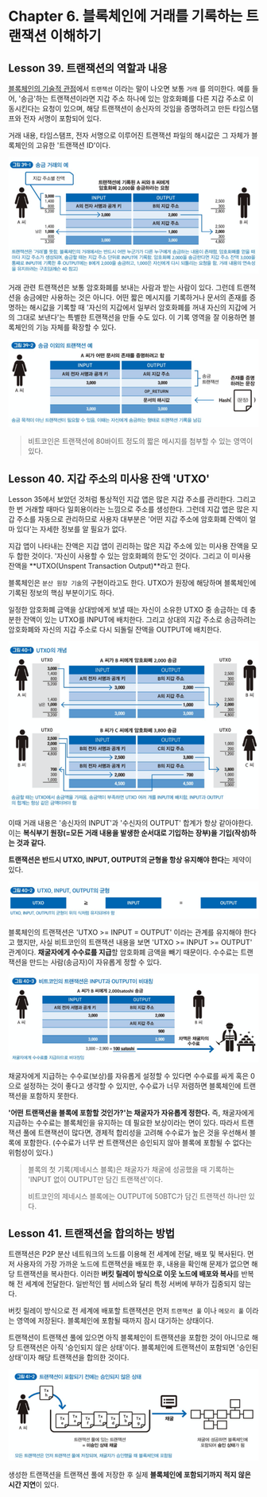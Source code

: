 # Chapter 6. 블록체인에 거래를 기록하는 트랜잭션 이해하기

## Lesson 39. 트랜잭션의 역할과 내용

<u>블록체인의 기술적 관점</u>에서 `트랜잭션` 이라는 말이 나오면 보통 `거래` 를 의미한다. 예를 들어, '송금'하는 트랜잭션이라면 지갑 주소 하나에 있는 암호화폐를 다른 지갑 주소로 이동시킨다는 요청이 있으며, 해당 트랜잭션이 송신자의 것임을 증명하려고 만든 타임스탬프와 전자 서명이 포함되어 있다.

거래 내용, 타임스탬프, 전자 서명으로 이루어진 트랜잭션 파일의 해시값은 그 자체가 블록체인의 고유한 '트랜잭션 ID'이다.

![image-20211231170929710](images/image-20211231170929710.png)



거래 관련 트랜잭션은 보통 암호화폐를 보내는 사람과 받는 사람이 있다. 그런데 트랜젹션을 송금에만 사용하는 것은 아니다. 어떤 짧은 메시지를 기록하거나 문서의 존재를 증명하는 해시값을 기록할 때 '자신의 지갑에서 일부러 암호화폐를 꺼내 자신의 지갑에 거의 그대로 보낸다'는 특별한 트랜잭션을 만들 수도 있다. 이 기록 영역을 잘 이용하면 블록체인의 기능 자체를 확장할 수 있다.

![image-20211231181921327](images/image-20211231181921327.png)

>비트코인은 트랜잭션에 80바이트 정도의 짧은 메시지를 첨부할 수 있는 영역이 있다.



## Lesson 40.  지갑 주소의 미사용 잔액 'UTXO'

Lesson 35에서 보았던 것처럼 통상적인 지갑 앱은 많은 지갑 주소를 관리한다. 그리고 한 번 거래할 때마다 일회용이라는 느낌으로 주소를 생성한다. 그런데 지갑 앱은 많은 지갑 주소를 자동으로 관리하므로 사용자 대부분은 '어떤 지갑 주소에 암호화폐 잔액이 얼마 있다'는 자세한 정보를 알 필요가 없다.

지갑 앱이 나타내는 잔액은 지갑 앱이 괸리하는 많은 지갑 주소에 있는 미사용 잔액을 모두 합한 것이다. '자신이 사용할 수 있는 암호화폐의 한도'인 것이다. 그리고 이 미사용 잔액을 **UTXO(Unspent Transaction Output)**라고 한다.

블록체인은 `분산 원장 기술`의 구현이라고도 한다. UTXO가 원장에 해당하며 블록체인에 기록된 정보의 핵심 부분이기도 하다.



일정한 암호화폐 금액을 상대방에게 보낼 때는 자신이 소유한 UTXO 중 송금하는 데 충분한 잔액이 있는 UTXO를 INPUT에 배치한다. 그리고 상대의 지갑 주소로 송금하려는 암호화폐와 자신의 지갑 주소로 다시 되돌릴 잔액을 OUTPUT에 배치한다.

![image-20211231183748054](images/image-20211231183748054.png)

이때 거래 내용은 '송신자의 INPUT'과 '수신자의 OUTPUT' 합계가 항상 같아야한다. 이는 **복식부기 원장(=모든 거래 내용을 발생한 순서대로 기입하는 장부)을 기입(작성)하는 것과 같다.**

**트랜잭션은 반드시 UTXO, INPUT, OUTPUT의 균형을 항상 유지해야 한다**는 제약이 있다.

![image-20211231185142183](images/image-20211231185142183.png)



블록체인의 트랜잭션은 'UTXO >= INPUT = OUTPUT' 이라는 관계를 유지해야 한다고 했지만, 사실 비트코인의 트랜잭션 내용을 보면 'UTXO >= INPUT >= OUTPUT' 관계이다. **채굴자에게 수수료를 지급**할 암호화폐 금액을 빼기 때문이다. 수수료는 트랜잭션을 만드는 사람(송금자)이 자유롭게 정할 수 있다.

![image-20211231185407859](images/image-20211231185407859.png)



채굴자에게 지급하는 수수료(보상)를 자유롭게 설정할 수 있다면 수수료를 싸게 혹은 0으로 설정하는 것이 좋다고 생각할 수 있지만, 수수료가 너무 저렴하면 블록체인에 트랜잭션을 포함하지 못한다.

**'어떤 트랜잭션을 블록에 포함할 것인가?'는 채굴자가 자유롭게 정한다.** 즉, 채굴자에게 지급하는 수수료는 블록체인을 유지하는 데 필요한 보상이라는 면이 있다. 따라서 트랜잭션 풀에 트랜잭션이 많다면, 경제적 합리성을 고려해 수수료가 높은 것을 우선해서 블록에 포함한다. (수수료가 너무 싼 트랜잭션은 승인되지 않아 블록에 포함될 수 없다는 위험성이 있다.)

> 블록의 첫 기록(제네시스 블록)은 채굴자가 채굴에 성공했을 때 기록하는 'INPUT 없이 OUTPUT만 담긴 트랜잭션'이다.
>
> 비트코인의 제네시스 블록에는 OUTPUT에 50BTC가 담긴 트랜잭션 하나만 있다.



## Lesson 41. 트랜잭션을 합의하는 방법

트랜잭션은 P2P 분산 네트워크의 노드를 이용해 전 세계에 전달, 배포 및 복사된다. 먼저 사용자의 가장 가까운 노드에 트랜잭션을 배포한 후, 내용을 확인해 문제가 없으면 해당 트랜잭션을 복사한다. 이러한 **버킷 릴레이 방식으로 이웃 노드에 배포와 복사**를 반복해 전 세계에 전달한다. 일반적인 웹 서비스와 달리 특정 서버에 부하가 집중되지 않는다.

버킷 릴레이 방식으로 전 세계에 배포할 트랜잭션은 먼저 `트랜잭션 풀` 이나 `메모리 풀` 이라는 영역에 저장된다. 블록체인에 포함될 때까지 잠시 대기하는 상태이다.

트랜잭션이 트랜잭션 풀에 있으면 아직 블록체인이 트랜잭션을 포함한 것이 아니므로 해당 트랜잭션은 아직 '승인되지 않은 상태'이다. 블록체인에 트랜잭션이 포함되면 '승인된 상태'이자 해당 트랜잭션을 합의한 것이다.

![image-20211231200417097](images/image-20211231200417097.png)



생성한 트랜잭션을 트랜잭션 풀에 저장한 후 실제 **블록체인에 포함되기까지 적지 않은 시간 지연**이 있다.
